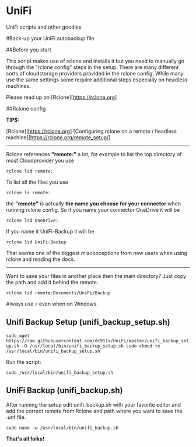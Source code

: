 # UniFi

UniFi scripts and other goodies

#Back-up your UniFi autobackup file

##Before you start

This script makes use of rclone and installs it but you need to manually go through the "rclone config" steps in the setup. There are many different sorts of cloudstorage providers provided in the rclone config. While many use the same settings some require additional steps especially on headless machines.

Please read up on [Rclone][https://rclone.org]

##Rclone config

**TIPS:**

[Rclone][https://rclone.org]
[Configuring rclone on a remote / headless machine][https://rclone.org/remote_setup/]

----------------

Rclone references **"remote:"** a lot, for example to list the top directory of most Cloudprovider you use

`rclone lsd remote:`

To list all the files you use

`rclone ls remote:`

the **"remote"** is actually **the name you choose for your connector** when running rclone config.
So if you name your connector OneDrive it will be

`rclone lsd OneDrive:`

If you name it UniFi-Backup it will be

`rclone lsd UniFi-Backup`

That seems one of the biggest misconceptions from new users when using rclone and reading the docs.

----------------

Want to save your files in another place then the main directory? Just copy the path and add it behind the remote.

`rclone lsd remote:Documents/UniFi/Backup`

Always use `/` even when on Windows. 

## Unifi Backup Setup (unifi_backup_setup.sh)

`sudo wget https://raw.githubusercontent.com/dc911x/UniFi/master/unifi_backup_setup.sh -O /usr/local/bin/unifi_backup_setup.sh
sudo chmod +x /usr/local/bin/unifi_backup_setup.sh`

Run the script:

`sudo /usr/local/bin/unifi_backup_setup.sh`

## UniFi Backup (unifi_backup.sh) 

After running the setup edit unifi_backup.sh with your favorite editor and add the correct remote from Rclone and path where you want to save the .unf file.

`sudo nano -w /usr/local/bin/unifi_backup.sh`

**That's all folks!**
